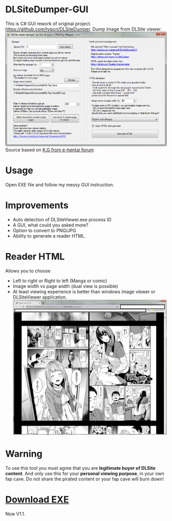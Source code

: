 # DLSiteDumper-GUI
This is C# GUI rework of original project https://github.com/typcn/DLSiteDumper.
Dump image from DLSite viewer.
![Alt text](./readme_img1.png)
Source based on [K.G from e-hentai forum](https://forums.e-hentai.org/index.php?showtopic=92167&view=findpost&p=2799905)

# Usage

Open EXE file and follow my messy GUI instruction.

# Improvements
* Auto detection of DLSiteViewer.exe process ID
* A GUI, what could you asked more?
* Option to convert to PNG/JPG
* Ability to generate a reader HTML.
# Reader HTML
Allows you to choose
* Left to right or Right to left (Manga or comic)
* Image width vs page width (dual view is possible)
* At least viewing experience is better than windows image viewer or DLSiteViewer application.
![HTML](./readme_img2.jpg)

# Warning

To use this tool you must agree that you are **legitimate buyer of DLSite content**. And only use this for your **personal viewing purpose**, in your own fap cave. Do not share the pirated content or your fap cave will burn down!

# [Download EXE](https://github.com/wappenull/DLSiteDumperGUI/releases/download/v1.1/DLSiteDumperCS.exe)
Now V1.1.